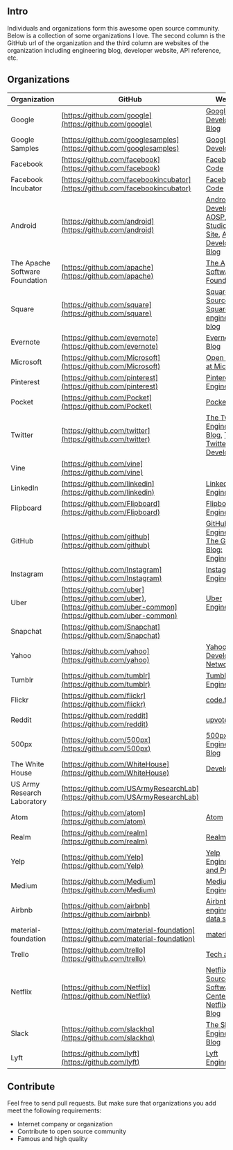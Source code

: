 ## Intro  
Individuals and organizations form this awesome open source community. Below is a collection of some organizations I love. The second column is the GitHub url of the organization and the third column are websites of the organization including engineering blog, developer website, API reference, etc. 

## Organizations
Organization | GitHub | Websites
------------ | ------ | ---------------
Google | [https://github.com/google](https://github.com/google) | [Google Developers Blog](https://developers.googleblog.com/)
Google Samples | [https://github.com/googlesamples](https://github.com/googlesamples) | [Google Developers](https://developers.google.com/)
Facebook | [https://github.com/facebook](https://github.com/facebook) | [Facebook Code](https://code.facebook.com/)
Facebook Incubator | [https://github.com/facebookincubator](https://github.com/facebookincubator) | [Facebook Code](https://code.facebook.com/)
Android | [https://github.com/android](https://github.com/android) | [Android Developers](https://developer.android.com/index.html#), [AOSP](https://source.android.com/index.html), [Android Studio Project Site](http://tools.android.com/), [Android Developers Blog](http://android-developers.blogspot.com/)
The Apache Software Foundation | [https://github.com/apache](https://github.com/apache) | [The Apache Software Foundation](http://www.apache.org/)
Square | [https://github.com/square](https://github.com/square) | [Square Open Source](http://square.github.io/), [Square's engineering blog](https://medium.com/square-corner-blog)
Evernote | [https://github.com/evernote](https://github.com/evernote) | [Evernote Tech Blog](https://blog.evernote.com/tech/)
Microsoft | [https://github.com/Microsoft](https://github.com/Microsoft) | [Open Source at Microsoft](https://opensource.microsoft.com/)
Pinterest | [https://github.com/pinterest](https://github.com/pinterest) | [Pinterest Engineering](https://engineering.pinterest.com/)
Pocket | [https://github.com/Pocket](https://github.com/Pocket) | [Pocket Blog](https://getpocket.com/blog/)
Twitter | [https://github.com/twitter](https://github.com/twitter) | [The Twitter Engineering Blog](https://blog.twitter.com/engineering), [The Twitter Developer Blog](https://blog.twitter.com/developer)
Vine | [https://github.com/vine](https://github.com/vine) |
LinkedIn | [https://github.com/linkedin](https://github.com/linkedin) | [LinkedIn Engineering](https://engineering.linkedin.com/)
Flipboard | [https://github.com/Flipboard](https://github.com/Flipboard) | [Flipboard Engineering](http://engineering.flipboard.com/)
GitHub | [https://github.com/github](https://github.com/github) | [GitHub Engineering](http://githubengineering.com/), [The GitHub Blog: Engineering](https://github.com/blog/category/engineering)
Instagram | [https://github.com/Instagram](https://github.com/Instagram) | [Instagram Engineering](https://engineering.instagram.com/)
Uber | [https://github.com/uber](https://github.com/uber), [https://github.com/uber-common](https://github.com/uber-common) | [Uber Engineering](https://eng.uber.com/)
Snapchat | [https://github.com/Snapchat](https://github.com/Snapchat) |
Yahoo | [https://github.com/yahoo](https://github.com/yahoo) | [Yahoo Developer Network](https://developer.yahoo.com/)
Tumblr | [https://github.com/tumblr](https://github.com/tumblr) | [Tumblr Engineering](https://engineering.tumblr.com/)
Flickr | [https://github.com/flickr](https://github.com/flickr) | [code.flickr.com](https://code.flickr.net/)
Reddit | [https://github.com/reddit](https://github.com/reddit) | [upvoted](https://redditblog.com/)
500px | [https://github.com/500px](https://github.com/500px) | [500px Engineering Blog](https://developers.500px.com/)
The White House | [https://github.com/WhiteHouse](https://github.com/WhiteHouse) | [Developers](https://www.whitehouse.gov/developers)
US Army Research Laboratory | [https://github.com/USArmyResearchLab](https://github.com/USArmyResearchLab) |
Atom | [https://github.com/atom](https://github.com/atom) | [Atom](https://atom.io/)
Realm | [https://github.com/realm](https://github.com/realm) | [Realm](https://realm.io/)
Yelp | [https://github.com/Yelp](https://github.com/Yelp) | [Yelp Engineering and Product](https://www.yelp.com/engineering)
Medium | [https://github.com/Medium](https://github.com/Medium) | [Medium Engineering](https://medium.com/@MediumEng)
Airbnb | [https://github.com/airbnb](https://github.com/airbnb) | [Airbnb engineering & data science](http://airbnb.io/)
material-foundation | [https://github.com/material-foundation](https://github.com/material-foundation) | [material.io](https://material.io/)
Trello | [https://github.com/trello](https://github.com/trello) | [Tech at Trello](http://tech.trello.com/)
Netflix | [https://github.com/Netflix](https://github.com/Netflix) | [Netflix Open Source Software Center](http://netflix.github.io/), [The Netflix Tech Blog](http://techblog.netflix.com/)
Slack | [https://github.com/slackhq](https://github.com/slackhq) | [The Slack Engineering Blog](https://slack.engineering/)
Lyft | [https://github.com/lyft](https://github.com/lyft) | [Lyft Engineering](https://eng.lyft.com/)

## Contribute
Feel free to send pull requests. But make sure that organizations you add meet the following requirements:
- Internet company or organization
- Contribute to open source community
- Famous and high quality
